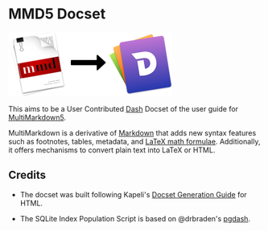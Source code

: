 # MMD5 Docset #

![](mmd-dash.png)

This aims to be a User Contributed [Dash](https://kapeli.com/dash) Docset of the user guide for [MultiMarkdown5](https://fletcher.github.io/MultiMarkdown-5/).

MultiMarkdown is a derivative of [Markdown](https://daringfireball.net/projects/markdown/syntax) that adds new syntax features such as footnotes, tables, metadata, and [LaTeX math formulae](https://en.wikibooks.org/wiki/LaTeX/Mathematics). Additionally, it offers mechanisms to convert plain text into LaTeX or HTML.


## Credits ##

* The docset was built following Kapeli's [Docset Generation Guide](https://kapeli.com/docsets#dashDocset) for HTML.

* The SQLite Index Population Script is based on @drbraden's [pgdash](https://github.com/drbraden/pgdash).
